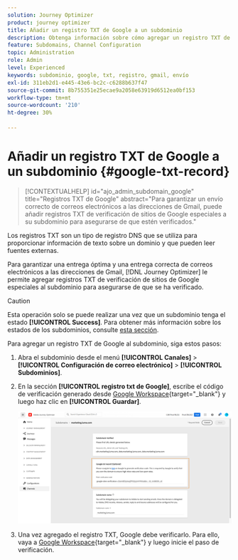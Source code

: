 ```yaml
---
solution: Journey Optimizer
product: journey optimizer
title: Añadir un registro TXT de Google a un subdominio
description: Obtenga información sobre cómo agregar un registro TXT de Google a un subdominio
feature: Subdomains, Channel Configuration
topic: Administration
role: Admin
level: Experienced
keywords: subdominio, google, txt, registro, gmail, envío
exl-id: 311eb2d1-e445-43e6-bc2c-c6288b637f47
source-git-commit: 8b755351e25ecae9a2058e63919d6512ea0bf153
workflow-type: tm+mt
source-wordcount: '210'
ht-degree: 30%

---
```


# Añadir un registro TXT de Google a un subdominio {#google-txt-record}

>[!CONTEXTUALHELP]
>id="ajo_admin_subdomain_google"
>title="Registros TXT de Google"
>abstract="Para garantizar un envío correcto de correos electrónicos a las direcciones de Gmail, puede añadir registros TXT de verificación de sitios de Google especiales a su subdominio para asegurarse de que estén verificados."

Los registros TXT son un tipo de registro DNS que se utiliza para proporcionar información de texto sobre un dominio y que pueden leer fuentes externas.

Para garantizar una entrega óptima y una entrega correcta de correos electrónicos a las direcciones de Gmail, [!DNL Journey Optimizer] le permite agregar registros TXT de verificación de sitios de Google especiales al subdominio para asegurarse de que se ha verificado.

>[!CAUTION]
>
> Esta operación solo se puede realizar una vez que un subdominio tenga el estado **[!UICONTROL Success]**. Para obtener más información sobre los estados de los subdominios, consulte [esta sección](delegate-subdomain.md#access-delegated-subdomains).

Para agregar un registro TXT de Google al subdominio, siga estos pasos:

1. Abra el subdominio desde el menú **[!UICONTROL Canales]** > **[!UICONTROL Configuración de correo electrónico]** > **[!UICONTROL Subdominios]**.

1. En la sección **[!UICONTROL registro txt de Google]**, escribe el código de verificación generado desde [Google Workspace](https://support.google.com/a/answer/183895){target="_blank"}<!--G Suite Admin tools--> y luego haz clic en **[!UICONTROL Guardar]**.

   ![](assets/subdomain-google-txt.png)

1. Una vez agregado el registro TXT, Google debe verificarlo. Para ello, vaya a [Google Workspace](https://support.google.com/a/answer/183895){target="_blank"}<!--G Suite Admin tools--> y luego inicie el paso de verificación.
